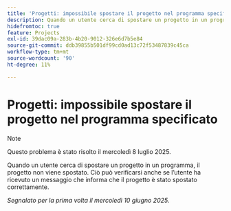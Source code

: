 ```yaml
---
title: 'Progetti: impossibile spostare il progetto nel programma specificato'
description: Quando un utente cerca di spostare un progetto in un programma, il progetto non viene spostato. Ciò può verificarsi anche se l’utente ha ricevuto un messaggio che informa che il progetto è stato spostato correttamente.
hidefromtoc: true
feature: Projects
exl-id: 39dac09a-283b-4b20-9012-326e6d7b5e84
source-git-commit: ddb39855b501df99cd0ad13c72f53487839c45ca
workflow-type: tm+mt
source-wordcount: '90'
ht-degree: 11%

---
```


# Progetti: impossibile spostare il progetto nel programma specificato

>[!NOTE]
>
>Questo problema è stato risolto il mercoledì 8 luglio 2025.

Quando un utente cerca di spostare un progetto in un programma, il progetto non viene spostato. Ciò può verificarsi anche se l’utente ha ricevuto un messaggio che informa che il progetto è stato spostato correttamente.

_Segnalato per la prima volta il mercoledì 10 giugno 2025._
